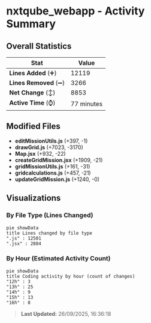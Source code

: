 # nxtqube_webapp - Activity Summary 

## Overall Statistics

| Stat                   | Value                                                             |
| ---------------------- | ----------------------------------------------------------------- |
| **Lines Added** (➕)   | 12119                                          |
| **Lines Removed** (➖) | 3266                                        |
| **Net Change** (↕)    | 8853                |
| **Active Time** (⌚)   | 77 minutes |


## Modified Files
- **editMissionUtils.js** (+397, -1)
- **drawGrid.js** (+7023, -3170)
- **Map.jsx** (+932, -22)
- **createGridMission.jsx** (+1909, -21)
- **gridMissionUtils.js** (+161, -31)
- **gridcalculations.js** (+457, -21)
- **updateGridMission.js** (+1240, -0)

## Visualizations

### By File Type (Lines Changed)

```mermaid
pie showData
title Lines changed by file type
".js" : 12501
".jsx" : 2884
```

### By Hour (Estimated Activity Count)

```mermaid
pie showData
title Coding activity by hour (count of changes)
"12h" : 3
"13h" : 25
"14h" : 9
"15h" : 13
"16h" : 8
```


> **Last Updated:** 26/09/2025, 16:36:18